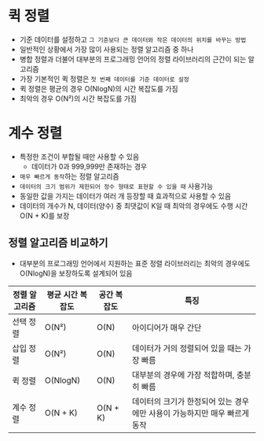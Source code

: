 # 퀵 정렬
- 기준 데이터를 설정하고 `그 기준보다 큰 데이터와 작은 데이터의 위치를 바꾸는 방법`
- 일반적인 상황에서 가장 많이 사용되는 정렬 알고리즘 중 하나
- 병합 정렬과 더불어 대부분의 프로그래밍 언어의 정렬 라이브러리의 근간이 되는 알고리즘
- 가장 기본적인 퀵 정렬은 `첫 번째 데이터를 기준 데이터로 설정`
- 퀵 정렬은 평균의 경우 O(NlogN)의 시간 복잡도를 가짐
- 최악의 경우 O(N²)의 시간 복잡도를 가짐


# 계수 정렬
- 특정한 조건이 부합될 때만 사용할 수 있음
    - 데이터가 0과 999,999만 존재하는 경우
- `매우 빠르게 동작`하는 정렬 알고리즘
- `데이터의 크기 범위가 제한되어 정수 형태로 표현할 수 있을 때` 사용가능
- 동일한 값을 가지는 데이터가 여러 개 등장할 때 효과적으로 사용할 수 있음
- 데이터의 개수가 N, 데이터(양수) 중 최댓값이 K일 때 최악의 경우에도 수행 시간 O(N + K)를 보장

## 정렬 알고리즘 비교하기
- 대부분의 프로그래밍 언어에서 지원하는 표준 정렬 라이브러리는 최악의 경우에도 O(NlogN)을 보장하도록 설계되어 있음

|정렬 알고리즘|평균 시간 복잡도|공간 복잡도|특징|
|--|--|--|--|
|선택 정렬|O(N²)|O(N)|아이디어가 매우 간단|
|삽입 정렬|O(N²)|O(N)|데이터가 거의 정렬되어 있을 때는 가장 빠름|
|퀵 정렬|O(NlogN)|O(N)|대부분의 경우에 가장 적합하며, 충분히 빠름|
|계수 정렬|O(N + K)|O(N + K)|데이터의 크기가 한정되어 있는 경우에만 사용이 가능하지만 매우 빠르게 동작|